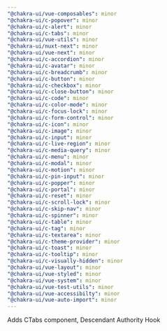```yaml
---
"@chakra-ui/vue-composables": minor
"@chakra-ui/c-popover": minor
"@chakra-ui/c-alert": minor
"@chakra-ui/c-tabs": minor
"@chakra-ui/vue-utils": minor
"@chakra-ui/nuxt-next": minor
"@chakra-ui/vue-next": minor
"@chakra-ui/c-accordion": minor
"@chakra-ui/c-avatar": minor
"@chakra-ui/c-breadcrumb": minor
"@chakra-ui/c-button": minor
"@chakra-ui/c-checkbox": minor
"@chakra-ui/c-close-button": minor
"@chakra-ui/c-code": minor
"@chakra-ui/c-color-mode": minor
"@chakra-ui/c-focus-lock": minor
"@chakra-ui/c-form-control": minor
"@chakra-ui/c-icon": minor
"@chakra-ui/c-image": minor
"@chakra-ui/c-input": minor
"@chakra-ui/c-live-region": minor
"@chakra-ui/c-media-query": minor
"@chakra-ui/c-menu": minor
"@chakra-ui/c-modal": minor
"@chakra-ui/c-motion": minor
"@chakra-ui/c-pin-input": minor
"@chakra-ui/c-popper": minor
"@chakra-ui/c-portal": minor
"@chakra-ui/c-reset": minor
"@chakra-ui/c-scroll-lock": minor
"@chakra-ui/c-skip-nav": minor
"@chakra-ui/c-spinner": minor
"@chakra-ui/c-table": minor
"@chakra-ui/c-tag": minor
"@chakra-ui/c-textarea": minor
"@chakra-ui/c-theme-provider": minor
"@chakra-ui/c-toast": minor
"@chakra-ui/c-tooltip": minor
"@chakra-ui/c-visually-hidden": minor
"@chakra-ui/vue-layout": minor
"@chakra-ui/vue-styled": minor
"@chakra-ui/vue-system": minor
"@chakra-ui/vue-test-utils": minor
"@chakra-ui/vue-accessibilty": minor
"@chakra-ui/vue-auto-import": minor
---
```


Adds CTabs component, Descendant Authority Hook
